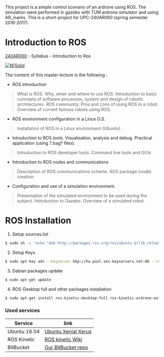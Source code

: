 This project is a simple control scenario of an ardrone using ROS.
The simulation were performed in gazebo with TUM ardrone simulator and using AR_marks.
This is a short-project for UPC-240AR060 (spring semester 2016-2017).

# Introduction to ROS

[240AR060] - Syllabus - Introduction to Ros

[![N|Solid](https://mar.masters.upc.edu/capcalera.jpg)](https://mar.masters.upc.edu/es)

The content of this master lecture is the following :

* ROS introduction

> What is ROS. Why, when and where to use ROS. Introduction to basic concepts of software processes, system
and design of robotic architectures. ROS community. Pros and cons of using ROS in a robot. Overview of current
famous robots using ROS.

* ROS environment configuration in a Linux O.S. 

> Installation of ROS in a Linux environment (Ubuntu).

* Introduction to ROS tools. Visualisation, analysis
and debug. Practical application (using ?.bag?
files).

> Introduction to ROS developer tools. Command line tools and GUIs

* Introduction to ROS nodes and communications

> Description of ROS communications scheme. ROS package (node) creation

* Configuration and use of a simulation environment.

> Presentation of the simulated environment to be used during the subject. Introduction to Gazebo. Overview of a
simulated robot.

# ROS Installation

1. Setup sources.list
```sh
$ sudo sh -c 'echo "deb http://packages.ros.org/ros/ubuntu $(lsb_release -sc) main" > /etc/apt/sources.list.d/ros-latest.list'
```
2. Setup Keys
```sh
$ sudo apt-key adv --keyserver hkp://ha.pool.sks-keyservers.net:80 --recv-key 421C365BD9FF1F717815A3895523BAEEB01FA116
```
3. Debian packages update
```sh
$ sudo apt-get update 
```
4. ROS-Desktop full and other packages installation
```sh
$ sudo apt-get install ros-kinetic-desktop-full ros-kinetic-ardrone-autonomy ros-kinetic-hector-*
```

### Used services


| Service | link |
| ------ | ------ |
| Ubuntu 16.04 | [Ubuntu Xenial Xerus] |
| ROS Kinetic | [ROS kinetic Wiki] |
| BitBucket | [Our BitBucket repo] |

   [240AR060]: <http://www.upc.edu/estudispdf/guia_docent.php?codi=240AR060&lang=ing>
   [Ubuntu Xenial Xerus]: <http://releases.ubuntu.com/16.04/>
   [ROS kinetic wiki]: <http://wiki.ros.org/kinetic>
   [Our BitBucket repo]: https://bitbucket.org/alb_mol/intros17_gamma
